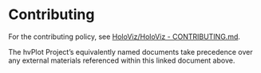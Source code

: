 # Contributing

For the contributing policy, see [HoloViz/HoloViz - CONTRIBUTING.md](https://github.com/holoviz/holoviz/blob/hvplot-gov/doc/governance/project-docs/CONTRIBUTING.md).

The hvPlot Project’s equivalently named documents take precedence over any external materials referenced within this linked document above.
